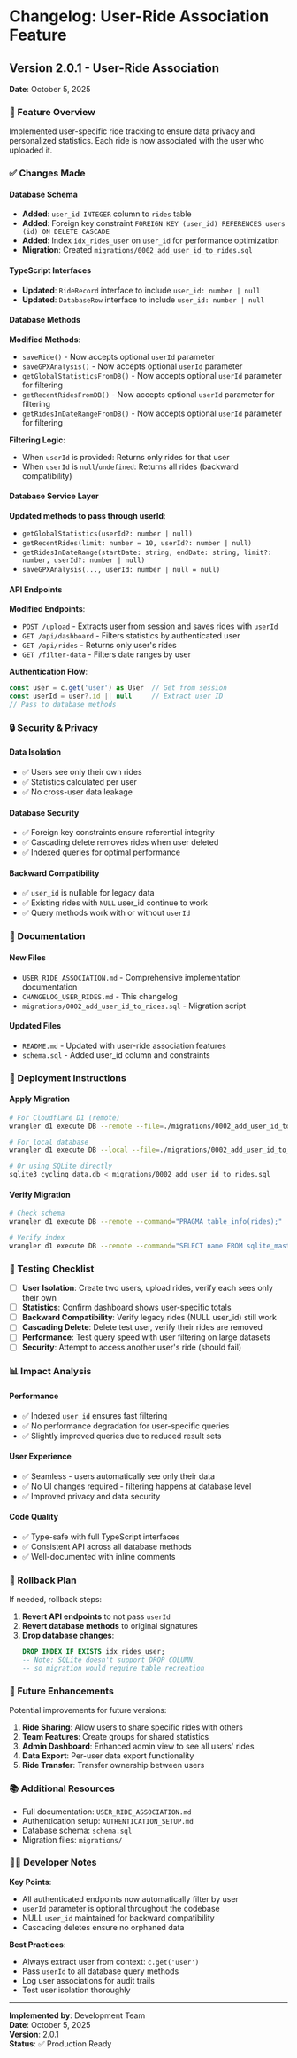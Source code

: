 # Changelog: User-Ride Association Feature

## Version 2.0.1 - User-Ride Association
**Date**: October 5, 2025

### 🎯 Feature Overview
Implemented user-specific ride tracking to ensure data privacy and personalized statistics. Each ride is now associated with the user who uploaded it.

### ✅ Changes Made

#### Database Schema
- **Added**: `user_id INTEGER` column to `rides` table
- **Added**: Foreign key constraint `FOREIGN KEY (user_id) REFERENCES users (id) ON DELETE CASCADE`
- **Added**: Index `idx_rides_user` on `user_id` for performance optimization
- **Migration**: Created `migrations/0002_add_user_id_to_rides.sql`

#### TypeScript Interfaces
- **Updated**: `RideRecord` interface to include `user_id: number | null`
- **Updated**: `DatabaseRow` interface to include `user_id: number | null`

#### Database Methods
**Modified Methods**:
- `saveRide()` - Now accepts optional `userId` parameter
- `saveGPXAnalysis()` - Now accepts optional `userId` parameter
- `getGlobalStatisticsFromDB()` - Now accepts optional `userId` parameter for filtering
- `getRecentRidesFromDB()` - Now accepts optional `userId` parameter for filtering
- `getRidesInDateRangeFromDB()` - Now accepts optional `userId` parameter for filtering

**Filtering Logic**:
- When `userId` is provided: Returns only rides for that user
- When `userId` is `null`/`undefined`: Returns all rides (backward compatibility)

#### Database Service Layer
**Updated methods to pass through userId**:
- `getGlobalStatistics(userId?: number | null)`
- `getRecentRides(limit: number = 10, userId?: number | null)`
- `getRidesInDateRange(startDate: string, endDate: string, limit?: number, userId?: number | null)`
- `saveGPXAnalysis(..., userId: number | null = null)`

#### API Endpoints
**Modified Endpoints**:
- `POST /upload` - Extracts user from session and saves rides with `userId`
- `GET /api/dashboard` - Filters statistics by authenticated user
- `GET /api/rides` - Returns only user's rides
- `GET /filter-data` - Filters date ranges by user

**Authentication Flow**:
```typescript
const user = c.get('user') as User  // Get from session
const userId = user?.id || null     // Extract user ID
// Pass to database methods
```

### 🔒 Security & Privacy

#### Data Isolation
- ✅ Users see only their own rides
- ✅ Statistics calculated per user
- ✅ No cross-user data leakage

#### Database Security
- ✅ Foreign key constraints ensure referential integrity
- ✅ Cascading delete removes rides when user deleted
- ✅ Indexed queries for optimal performance

#### Backward Compatibility
- ✅ `user_id` is nullable for legacy data
- ✅ Existing rides with `NULL` user_id continue to work
- ✅ Query methods work with or without `userId`

### 📝 Documentation

#### New Files
- `USER_RIDE_ASSOCIATION.md` - Comprehensive implementation documentation
- `CHANGELOG_USER_RIDES.md` - This changelog
- `migrations/0002_add_user_id_to_rides.sql` - Migration script

#### Updated Files
- `README.md` - Updated with user-ride association features
- `schema.sql` - Added user_id column and constraints

### 🚀 Deployment Instructions

#### Apply Migration
```bash
# For Cloudflare D1 (remote)
wrangler d1 execute DB --remote --file=./migrations/0002_add_user_id_to_rides.sql

# For local database
wrangler d1 execute DB --local --file=./migrations/0002_add_user_id_to_rides.sql

# Or using SQLite directly
sqlite3 cycling_data.db < migrations/0002_add_user_id_to_rides.sql
```

#### Verify Migration
```bash
# Check schema
wrangler d1 execute DB --remote --command="PRAGMA table_info(rides);"

# Verify index
wrangler d1 execute DB --remote --command="SELECT name FROM sqlite_master WHERE type='index' AND tbl_name='rides';"
```

### 🧪 Testing Checklist

- [ ] **User Isolation**: Create two users, upload rides, verify each sees only their own
- [ ] **Statistics**: Confirm dashboard shows user-specific totals
- [ ] **Backward Compatibility**: Verify legacy rides (NULL user_id) still work
- [ ] **Cascading Delete**: Delete test user, verify their rides are removed
- [ ] **Performance**: Test query speed with user filtering on large datasets
- [ ] **Security**: Attempt to access another user's ride (should fail)

### 📊 Impact Analysis

#### Performance
- ✅ Indexed `user_id` ensures fast filtering
- ✅ No performance degradation for user-specific queries
- ✅ Slightly improved queries due to reduced result sets

#### User Experience
- ✅ Seamless - users automatically see only their data
- ✅ No UI changes required - filtering happens at database level
- ✅ Improved privacy and data security

#### Code Quality
- ✅ Type-safe with full TypeScript interfaces
- ✅ Consistent API across all database methods
- ✅ Well-documented with inline comments

### 🔄 Rollback Plan

If needed, rollback steps:

1. **Revert API endpoints** to not pass `userId`
2. **Revert database methods** to original signatures
3. **Drop database changes**:
   ```sql
   DROP INDEX IF EXISTS idx_rides_user;
   -- Note: SQLite doesn't support DROP COLUMN, 
   -- so migration would require table recreation
   ```

### 🎯 Future Enhancements

Potential improvements for future versions:

1. **Ride Sharing**: Allow users to share specific rides with others
2. **Team Features**: Create groups for shared statistics
3. **Admin Dashboard**: Enhanced admin view to see all users' rides
4. **Data Export**: Per-user data export functionality
5. **Ride Transfer**: Transfer ownership between users

### 📚 Additional Resources

- Full documentation: `USER_RIDE_ASSOCIATION.md`
- Authentication setup: `AUTHENTICATION_SETUP.md`
- Database schema: `schema.sql`
- Migration files: `migrations/`

### 👨‍💻 Developer Notes

**Key Points**:
- All authenticated endpoints now automatically filter by user
- `userId` parameter is optional throughout the codebase
- NULL `user_id` maintained for backward compatibility
- Cascading deletes ensure no orphaned data

**Best Practices**:
- Always extract user from context: `c.get('user')`
- Pass `userId` to all database query methods
- Log user associations for audit trails
- Test user isolation thoroughly

---

**Implemented by**: Development Team  
**Date**: October 5, 2025  
**Version**: 2.0.1  
**Status**: ✅ Production Ready

